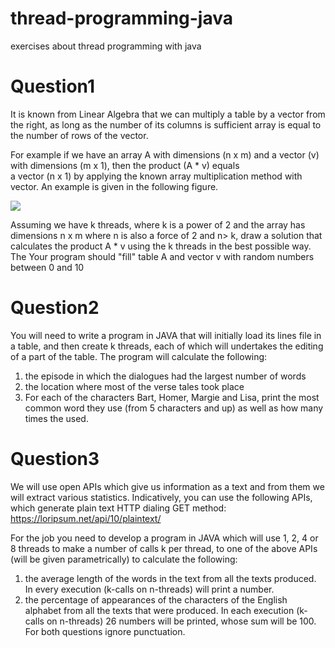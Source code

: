 # thread-programming-java
exercises about thread programming with java

# Question1
It is known from Linear Algebra that we can
multiply a table by a vector from the right, as long as the number of its columns is sufficient
array is equal to the number of rows of the vector.

For example if we have
an array A with dimensions (n x m) and a vector (v) with dimensions (m x 1), then the product (A * v) equals   
a vector (n x 1) by applying the known array multiplication method with vector. An example is given 
in the following figure.

<img src="https://latex.codecogs.com/gif.latex?%5Cbg_white%20%5Cbegin%7Bbmatrix%7D%20%261%20%260%20%262%20%260%20%26%5C%5C%20%260%20%263%20%260%20%264%20%26%5C%5C%20%260%20%260%20%265%20%260%20%26%5C%5C%20%266%20%260%20%260%20%267%20%26%20%5Cend%7Bbmatrix%7D%20*%20%5Cbegin%7Bbmatrix%7D%202%5C%5C%205%5C%5C%201%5C%5C%208%20%5Cend%7Bbmatrix%7D%3D%20%5Cbegin%7Bbmatrix%7D%204%5C%5C%2047%5C%5C%205%5C%5C%2068%20%5Cend%7Bbmatrix%7D" />

Assuming we have k threads, where k is a power of 2 and the array has
dimensions n x m where n is also a force of 2 and n> k, draw a solution that
calculates the product A * v using the k threads in the best possible way. The
Your program should "fill" table A and vector v with random numbers
between 0 and 10

# Question2

You will need to write a program in JAVA that will initially load its lines
file in a table, and then create k threads, each of which will
undertakes the editing of a part of the table. The program will calculate the
following:
1) the episode in which the dialogues had the largest number of words
2) the location where most of the verse tales took place
3) For each of the characters Bart, Homer, Margie and Lisa, print the most
common word they use (from 5 characters and up) as well as how many times the
used.

# Question3

We will use open APIs which give us information
as a text and from them we will extract various statistics. Indicatively, you can
use the following APIs, which generate plain text HTTP dialing
GET method:
https://loripsum.net/api/10/plaintext/

For the job you need to develop a program in JAVA which will use 1,
2, 4 or 8 threads to make a number of calls k per thread, to one of the
above APIs (will be given parametrically) to calculate the following:
1) the average length of the words in the text from all the texts produced. In every
execution (k-calls on n-threads) will print a number.
2) the percentage of appearances of the characters of the English alphabet from all the texts that
were produced. In each execution (k-calls on n-threads) 26 numbers will be printed,
whose sum will be 100.
For both questions ignore punctuation.
